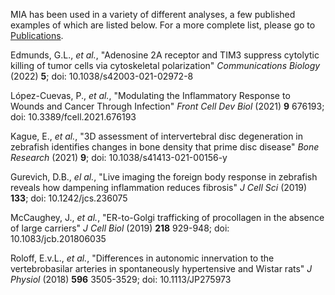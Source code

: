 MIA has been used in a variety of different analyses, a few published examples of which are listed below. For a more complete list, please go to [Publications](https://mianalysis.github.io/publications.html).

Edmunds, G.L., _et al._, "Adenosine 2A receptor and TIM3 suppress cytolytic killing of tumor cells via cytoskeletal polarization" _Communications Biology_ (2022) **5**; doi: 10.1038/s42003-021-02972-8

López-Cuevas, P., _et al._, "Modulating the Inflammatory Response to Wounds and Cancer Through Infection" _Front Cell Dev Biol_ (2021) **9** 676193; doi: 10.3389/fcell.2021.676193

Kague, E., _et al._, "3D assessment of intervertebral disc degeneration in zebrafish identifies changes in bone density that prime disc disease" _Bone Research_ (2021) **9**; doi: 10.1038/s41413-021-00156-y

Gurevich, D.B., _el al._, "Live imaging the foreign body response in zebrafish reveals how dampening inflammation reduces fibrosis" _J Cell Sci_ (2019) **133**; doi: 10.1242/jcs.236075

McCaughey, J., _et al._, "ER-to-Golgi trafficking of procollagen in the absence of large carriers" _J Cell Biol_ (2019) **218** 929-948; doi: 10.1083/jcb.201806035

Roloff, E.v.L., _et al._, "Differences in autonomic innervation to the vertebrobasilar arteries in spontaneously hypertensive and Wistar rats" _J Physiol_ (2018) **596** 3505-3529; doi: 10.1113/JP275973